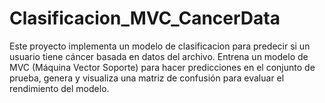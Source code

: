 # Clasificacion_MVC_CancerData

Este proyecto implementa un modelo de clasificacion para predecir si un usuario tiene cáncer basada en datos del archivo. Entrena un modelo de MVC (Máquina Vector Soporte) para hacer predicciones en el conjunto de prueba, genera y visualiza una matriz de confusión para evaluar el rendimiento del modelo.
